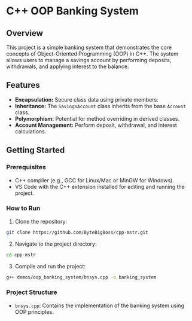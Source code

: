 # C++ OOP Banking System

## Overview
This project is a simple banking system that demonstrates the core concepts of Object-Oriented Programming (OOP) in C++. The system allows users to manage a savings account by performing deposits, withdrawals, and applying interest to the balance.

## Features
- **Encapsulation:** Secure class data using private members.
- **Inheritance:** The `SavingsAccount` class inherits from the base `Account` class.
- **Polymorphism:** Potential for method overriding in derived classes.
- **Account Management:** Perform deposit, withdrawal, and interest calculations.

## Getting Started
### Prerequisites
- C++ compiler (e.g., GCC for Linux/Mac or MinGW for Windows).
- VS Code with the C++ extension installed for editing and running the project.

### How to Run
1. Clone the repository:
```bash
git clone https://github.com/ByteBigBoss/cpp-mstr.git
```

2. Navigate to the project directory:

```bash
cd cpp-mstr
```

3. Compile and run the project:
```bash
g++ demos/oop_banking_system/bnsys.cpp -o banking_system
```


### Project Structure
- `bnsys.cpp`: Contains the implementation of the banking system using OOP principles.
